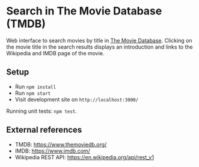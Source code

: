 # Search in The Movie Database (TMDB)
Web interface to search movies by title in [The Movie Database](https://www.themoviedb.org/). Clicking on the movie title in the search results displays an introduction and links to the Wikipedia and IMDB page of the movie.

## Setup
- Run `npm install`
- Run `npm start`
- Visit development site on `http://localhost:3000/`

Running unit tests: `npm test`.

## External references
- TMDB: https://www.themoviedb.org/
- IMDB: https://www.imdb.com/
- Wikipedia REST API: https://en.wikipedia.org/api/rest_v1
